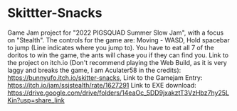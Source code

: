 # Skittter-Snacks
Game Jam project for "2022 PIGSQUAD Summer Slow Jam", with a focus on "Stealth". The controls for the game are: Moving - WASD, Hold spacebar to jump (Line indicates where you jump to). You have to eat all 7 of the doritos to win the game, the ants will chase you if they can find you. Link to the project on itch.io (Don't recommend playing the Web Build, as it is very laggy and breaks the game, I am Aculater58 in the credits): https://bunnyufo.itch.io/skitter-snacks, Link to the Gamejam Entry: https://itch.io/jam/ssjstealth/rate/1627291 Link to EXE download: https://drive.google.com/drive/folders/14eaOc_5DD9jxakztT3VzHbz7hy25LKin?usp=share_link

